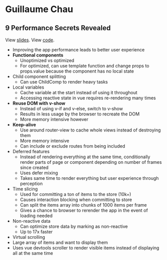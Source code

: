 # Guillaume Chau

## 9 Performance Secrets Revealed

View [slides](https://slides.com/akryum/vueconfus-2019#/).
View [code](https://github.com/Akryum/vue-9-perf-secrets).

* Improving the app performance leads to better user experience
* **Functional components**
  * Unoptimized vs optimized
  * For optimized, can use template function and change props to props.value because the component has no local state
* Child component splitting
  * Can use ChildComp to render heavy tasks
* Local variables
  * Cache variable at the start instead of using it throughout
  * Accessing reactive state in vue requires re-rendering many times
* **Reuse DOM with v-show**
  * Instead of using v-if and v-else, switch to v-show
  * Results in less usage by the browser to recreate the DOM
  * More memory intensive however
* **Keep-alive**
  * Use around router-view to cache whole views instead of destroying them
  * More memory intensive
  * Can include or exclude routes from being included
* Deferred features
  * Instead of rendering everything at the same time, conditionally render parts of page or component depending on number of frames since created
  * Uses defer mixing
  * Takes same time to render everything but user experience through perception
* Time slicing
  * Used for committing a ton of items to the store (10k+)
  * Causes interaction blocking when committing to store
  * Can split the items array into chunks of 1000 items per frame
  * Gives a chance to browser to rerender the app in the event of loading needed
* Non-reactive data
  * Can optimize store data by marking as non-reactive
  * Up to 17x faster
* Virtual scrolling
* Large array of items and want to display them
* Uses vue devtools scroller to render visible items instead of displaying all at the same time
